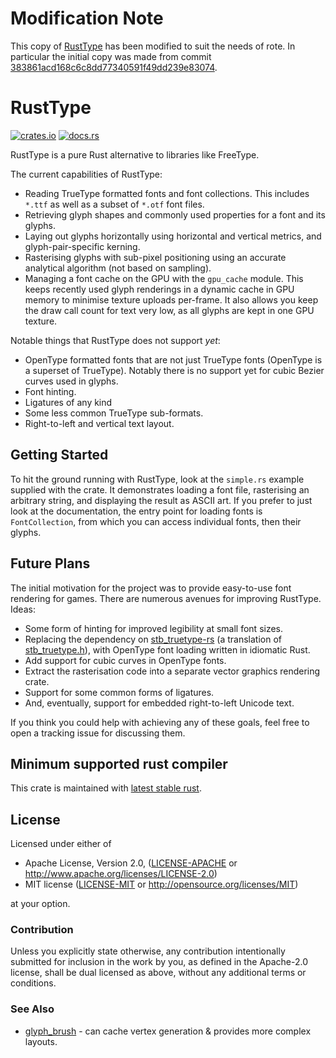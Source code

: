 # Modification Note

This copy of [RustType](https://gitlab.redox-os.org/redox-os/rusttype) has been modified to suit the needs of rote. In particular the initial copy was made from commit [383861acd168c6c8dd77340591f49dd239e83074](https://gitlab.redox-os.org/redox-os/rusttype/commit/383861acd168c6c8dd77340591f49dd239e83074).

# RustType
[![crates.io](https://img.shields.io/crates/v/rusttype.svg)](https://crates.io/crates/rusttype)
[![docs.rs](https://docs.rs/rusttype/badge.svg)](https://docs.rs/rusttype)

RustType is a pure Rust alternative to libraries like FreeType.

The current capabilities of RustType:

* Reading TrueType formatted fonts and font collections. This includes `*.ttf`
  as well as a subset of `*.otf` font files.
* Retrieving glyph shapes and commonly used properties for a font and its glyphs.
* Laying out glyphs horizontally using horizontal and vertical metrics, and
  glyph-pair-specific kerning.
* Rasterising glyphs with sub-pixel positioning using an accurate analytical
  algorithm (not based on sampling).
* Managing a font cache on the GPU with the `gpu_cache` module. This keeps
  recently used glyph renderings
  in a dynamic cache in GPU memory to minimise texture uploads per-frame. It
  also allows you keep the draw call count for text very low, as all glyphs are
  kept in one GPU texture.

Notable things that RustType does not support *yet*:

* OpenType formatted fonts that are not just TrueType fonts (OpenType is a
  superset of TrueType). Notably there is no support yet for cubic Bezier curves
  used in glyphs.
* Font hinting.
* Ligatures of any kind
* Some less common TrueType sub-formats.
* Right-to-left and vertical text layout.

## Getting Started

To hit the ground running with RustType, look at the `simple.rs` example
supplied with the crate. It demonstrates loading a font file, rasterising an
arbitrary string, and displaying the result as ASCII art. If you prefer to just
look at the documentation, the entry point for loading fonts is
`FontCollection`, from which you can access individual fonts, then their glyphs.

## Future Plans

The initial motivation for the project was to provide easy-to-use font rendering for games.
There are numerous avenues for improving RustType. Ideas:

* Some form of hinting for improved legibility at small font sizes.
* Replacing the dependency on
  [stb_truetype-rs](https://gitlab.redox-os.org/redox-os/stb_truetype-rs)
  (a translation of [stb_truetype.h](https://github.com/nothings/stb/blob/master/stb_truetype.h)),
  with OpenType font loading written in idiomatic Rust.
* Add support for cubic curves in OpenType fonts.
* Extract the rasterisation code into a separate vector graphics rendering crate.
* Support for some common forms of ligatures.
* And, eventually, support for embedded right-to-left Unicode text.

If you think you could help with achieving any of these goals, feel free to open
a tracking issue for discussing them.

## Minimum supported rust compiler
This crate is maintained with [latest stable rust](https://gist.github.com/alexheretic/d1e98d8433b602e57f5d0a9637927e0c).

## License

Licensed under either of

 * Apache License, Version 2.0, ([LICENSE-APACHE](LICENSE-APACHE) or
   http://www.apache.org/licenses/LICENSE-2.0)
 * MIT license ([LICENSE-MIT](LICENSE-MIT) or
   http://opensource.org/licenses/MIT)

at your option.

### Contribution

Unless you explicitly state otherwise, any contribution intentionally submitted
for inclusion in the work by you, as defined in the Apache-2.0 license, shall be
dual licensed as above, without any additional terms or conditions.

### See Also

- [glyph_brush](https://github.com/alexheretic/glyph-brush) - can cache vertex generation & provides more complex layouts.
